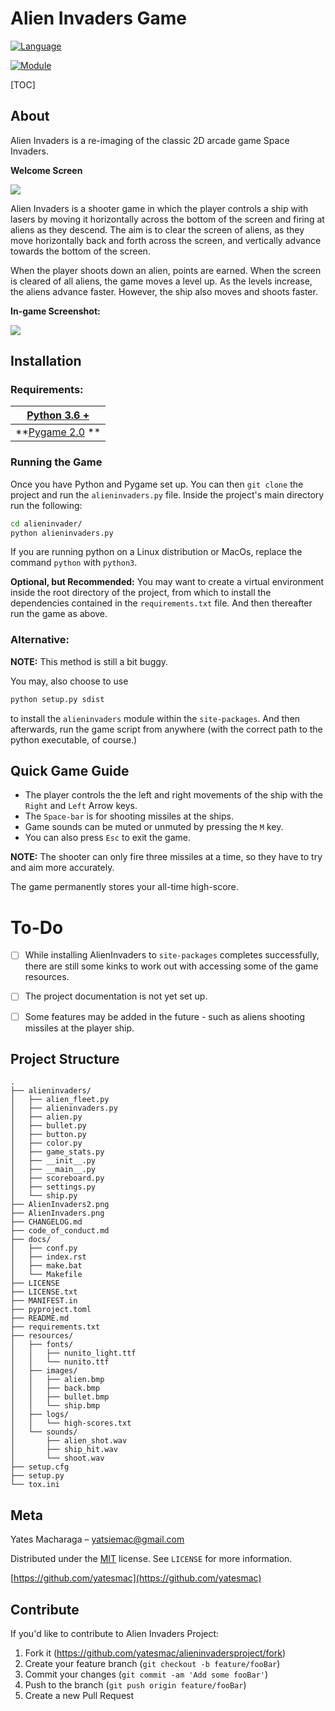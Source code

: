 # Alien Invaders Game

[![Language](https://img.shields.io/badge/language-python-blue.svg??style=flat)](https://www.python.org)

[![Module](https://img.shields.io/badge/module-pygame-brightgreen.svg???style=flat)](http://www.pygame.org/news.html)



[TOC]

## About

Alien Invaders is a re-imaging of the classic 2D arcade game Space Invaders.


**Welcome Screen**

![](/home/yates/alieninvadersproject/AlienInvaders.png)



Alien Invaders is a shooter game in which the player controls a ship with lasers by moving it horizontally across the bottom of the screen and firing at aliens as they descend. The aim is to clear the screen of aliens, as they move horizontally back and forth across the screen, and vertically advance towards the bottom of the screen. 

When the player shoots down an alien, points are earned. When the screen is cleared of all aliens, the game moves a level up. As the levels increase, the aliens advance faster. However, the ship also moves and shoots faster. 


**In-game Screenshot:**

![](/home/yates/alieninvadersproject/AlienInvaders2.png)



## Installation

### Requirements:

| [Python 3.6 +](https://www.python.org/downloads/)        |
| -------------------------------------------------------- |
| **[Pygame 2.0](http://www.pygame.org/download.shtml)  ** |

### Running the Game

Once you have Python and Pygame set up. You can then ```git clone``` the project and run the ```alieninvaders.py``` file.
Inside the project's main directory run the following:

```sh
cd alieninvader/
python alieninvaders.py
```

If you are running python on a Linux distribution or MacOs, replace the command ```python``` with ```python3```.

**Optional, but Recommended:** You may want to create a virtual environment inside the root directory of the project, from which to install the dependencies contained in the ```requirements.txt``` file. And then thereafter run the game as above.

### Alternative:

**NOTE:** This method is still a bit buggy.

You may, also choose to use 
```sh 
python setup.py sdist
```
to install the ```alieninvaders``` module within the ```site-packages```. And then afterwards, run the game script from anywhere (with the correct path to the python executable, of course.)




## Quick Game Guide

- The player controls the the left and right movements of the ship with the `Right` and `Left` Arrow keys. 
- The `Space-bar` is for shooting missiles at the ships. 
- Game sounds can be muted or unmuted by pressing the ` M ` key.
- You can also press `Esc` to exit the game.

**NOTE:** The shooter can only fire three missiles at a time, so they have to try and aim more accurately. 

The game permanently stores your all-time high-score.



# To-Do

- [ ] While installing  AlienInvaders to `site-packages` completes successfully, there are still some kinks to work out with accessing some of the game resources.
- [ ] The project documentation is not yet set up.
- [ ] Some features may be added in the future - such as aliens shooting missiles at the player ship.



## Project Structure

```
.
├── alieninvaders/
│   ├── alien_fleet.py
│   ├── alieninvaders.py
│   ├── alien.py
│   ├── bullet.py
│   ├── button.py
│   ├── color.py
│   ├── game_stats.py
│   ├── __init__.py
│   ├── __main__.py
│   ├── scoreboard.py
│   ├── settings.py
│   └── ship.py
├── AlienInvaders2.png
├── AlienInvaders.png
├── CHANGELOG.md
├── code_of_conduct.md
├── docs/
│   ├── conf.py
│   ├── index.rst
│   ├── make.bat
│   └── Makefile
├── LICENSE
├── LICENSE.txt
├── MANIFEST.in
├── pyproject.toml
├── README.md
├── requirements.txt
├── resources/
│   ├── fonts/
│   │   ├── nunito_light.ttf
│   │   └── nunito.ttf
│   ├── images/
│   │   ├── alien.bmp
│   │   ├── back.bmp
│   │   ├── bullet.bmp
│   │   └── ship.bmp
│   ├── logs/
│   │   └── high-scores.txt
│   └── sounds/
│       ├── alien_shot.wav
│       ├── ship_hit.wav
│       └── shoot.wav
├── setup.cfg
├── setup.py
└── tox.ini
```



## Meta

Yates Macharaga  – [yatsiemac@gmail.com](yatsiemac@gmail.com)

Distributed under the [MIT](https://choosealicense.com/licenses/mit/) license. See `LICENSE` for more information.

 [https://github.com/yatesmac](https://github.com/yatesmac)



## Contribute

If you'd like to contribute to Alien Invaders Project: 

1. Fork it (https://github.com/yatesmac/alieninvadersproject/fork)
2. Create your feature branch (`git checkout -b feature/fooBar`)
3. Commit your changes (`git commit -am 'Add some fooBar'`)
4. Push to the branch (`git push origin feature/fooBar`)
5. Create a new Pull Request

 